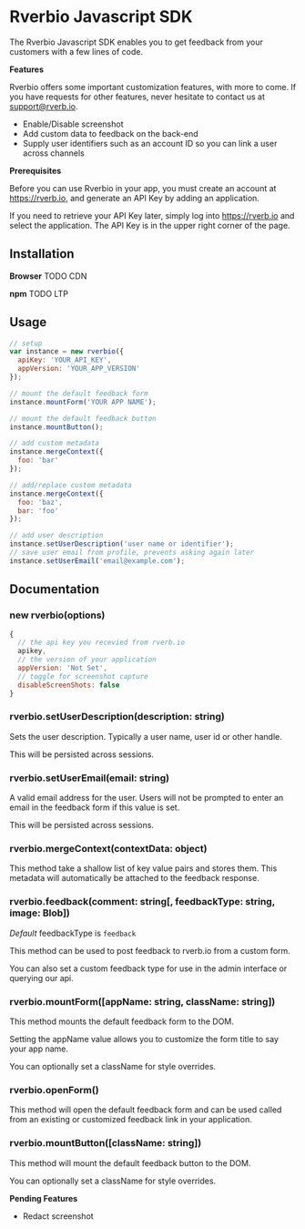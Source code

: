 # Rverbio Javascript SDK

The Rverbio Javascript SDK enables you to get feedback from your customers with a few lines of code.

**Features**

Rverbio offers some important customization features, with more to come. If you have requests for other features, never hesitate to contact us at <support@rverb.io>.

* Enable/Disable screenshot
* Add custom data to feedback on the back-end
* Supply user identifiers such as an account ID so you can link a user across channels

**Prerequisites**

Before you can use Rverbio in your app, you must create an account at https://rverb.io, and generate an API Key by adding an application.

If you need to retrieve your API Key later, simply log into https://rverb.io and select the application. The API Key is in the upper right corner of the page.

## Installation

**Browser**
TODO CDN

**npm**
TODO LTP

## Usage

```javascript
// setup
var instance = new rverbio({
  apiKey: 'YOUR_API_KEY',
  appVersion: 'YOUR_APP_VERSION'
});

// mount the default feedback form
instance.mountForm('YOUR APP NAME');

// mount the default feedback button
instance.mountButton();

// add custom metadata
instance.mergeContext({
  foo: 'bar'
});

// add/replace custom metadata
instance.mergeContext({
  foo: 'baz',
  bar: 'foo'
});

// add user description
instance.setUserDescription('user name or identifier');
// save user email from profile, prevents asking again later
instance.setUserEmail('email@example.com');

```

## Documentation

### new rverbio(options)
```javascript
{
  // the api key you recevied from rverb.io
  apikey,
  // the version of your application
  appVersion: 'Not Set',
  // toggle for screenshot capture
  disableScreenShots: false
}
```

### rverbio.setUserDescription(description: string)

Sets the user description. Typically a user name, user id or other handle.

This will be persisted across sessions.

### rverbio.setUserEmail(email: string)

A valid email address for the user. Users will not be prompted to enter an email in the feedback form if this value is set.

This will be persisted across sessions.

### rverbio.mergeContext(contextData: object)

This method take a shallow list of key value pairs and stores them. This metadata will automatically be attached to the feedback response.

### rverbio.feedback(comment: string[, feedbackType: string, image: Blob])

*Default* feedbackType is `feedback`

This method can be used to post feedback to rverb.io from a custom form.

You can also set a custom feedback type for use in the admin interface or querying our api.


### rverbio.mountForm([appName: string, className: string])

This method mounts the default feedback form to the DOM.

Setting the appName value allows you to customize the form title to say your app name.

You can optionally set a className for style overrides.

### rverbio.openForm()

This method will open the default feedback form and can be used called from an existing or customized feedback link in your application.

### rverbio.mountButton([className: string])

This method will mount the default feedback button to the DOM.

You can optionally set a className for style overrides.

**Pending Features**

* Redact screenshot
